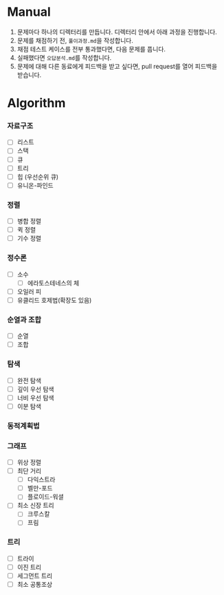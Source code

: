 # Manual

1. 문제마다 하나의 디렉터리를 만듭니다. 디렉터리 안에서 아래 과정을 진행합니다.
2. 문제를 채점하기 전, `풀이과정.md`을 작성합니다.
3. 채점 테스트 케이스를 전부 통과했다면, 다음 문제를 풉니다.
4. 실패했다면 `오답분석.md`를 작성합니다.
5. 문제에 대해 다른 동료에게 피드백을 받고 싶다면, pull request를 열어 피드백을 받습니다.


# Algorithm

### 자료구조
- [ ] 리스트
- [ ] 스택
- [ ] 큐
- [ ] 트리
- [ ] 힙 (우선순위 큐)
- [ ] 유니온-파인드

### 정렬
- [ ] 병합 정렬
- [ ] 퀵 정렬
- [ ] 기수 정렬

### 정수론
- [ ] 소수
  - [ ] 에라토스테네스의 체
- [ ] 오일러 피
- [ ] 유클리드 호제법(확장도 있음)

### 순열과 조합
- [ ] 순열
- [ ] 조합

### 탐색
- [ ] 완전 탐색
- [ ] 깊이 우선 탐색
- [ ] 너비 우선 탐색
- [ ] 이분 탐색

### 동적계획법

### 그래프
- [ ] 위상 정렬
- [ ] 최단 거리
  - [ ] 다익스트라
  - [ ] 벨만-포드
  - [ ] 플로이드-워셜
- [ ] 최소 신장 트리
  - [ ] 크루스칼
  - [ ] 프림

### 트리
- [ ] 트라이
- [ ] 이진 트리
- [ ] 세그먼트 트리
- [ ] 최소 공통조상
